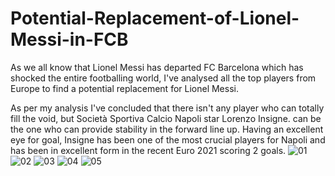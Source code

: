# Potential-Replacement-of-Lionel-Messi-in-FCB

As we all know that Lionel Messi has departed FC Barcelona which has shocked the entire footballing world, I've analysed all the top players from Europe to find a potential replacement for Lionel Messi.

As per my analysis I've concluded that there isn't any player who can totally fill the void, but Società Sportiva Calcio Napoli star Lorenzo Insigne. can be the one who can provide stability in the forward line up.
Having an excellent eye for goal, Insigne has been one of the most crucial players for Napoli and has been in excellent form in the recent Euro 2021 scoring 2 goals.
![01](https://user-images.githubusercontent.com/83167512/165996995-9378a942-a70f-434c-8b59-09f81485046f.jpg)
![02](https://user-images.githubusercontent.com/83167512/165997003-b5aa8a98-f036-42e5-893c-ad67d7642b1b.jpg)
![03](https://user-images.githubusercontent.com/83167512/165997006-2edf9407-4851-4f8c-a73a-21fc22f9ef7a.jpg)
![04](https://user-images.githubusercontent.com/83167512/165997010-89a847fc-4b34-431f-b83f-257984b8fd49.jpg)
![05](https://user-images.githubusercontent.com/83167512/165997011-938c33c3-8af0-4367-88bc-1e7846b29b3e.jpg)
